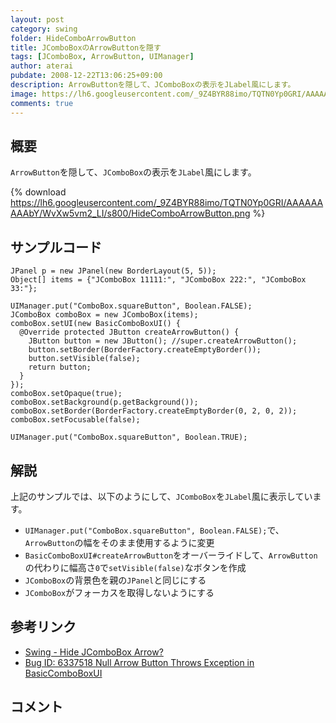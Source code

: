 ```yaml
---
layout: post
category: swing
folder: HideComboArrowButton
title: JComboBoxのArrowButtonを隠す
tags: [JComboBox, ArrowButton, UIManager]
author: aterai
pubdate: 2008-12-22T13:06:25+09:00
description: ArrowButtonを隠して、JComboBoxの表示をJLabel風にします。
image: https://lh6.googleusercontent.com/_9Z4BYR88imo/TQTN0Yp0GRI/AAAAAAAAAbY/WvXw5vm2_LI/s800/HideComboArrowButton.png
comments: true
---
```

## 概要
`ArrowButton`を隠して、`JComboBox`の表示を`JLabel`風にします。

{% download https://lh6.googleusercontent.com/_9Z4BYR88imo/TQTN0Yp0GRI/AAAAAAAAAbY/WvXw5vm2_LI/s800/HideComboArrowButton.png %}

## サンプルコード
<pre class="prettyprint"><code>JPanel p = new JPanel(new BorderLayout(5, 5));
Object[] items = {"JComboBox 11111:", "JComboBox 222:", "JComboBox 33:"};

UIManager.put("ComboBox.squareButton", Boolean.FALSE);
JComboBox comboBox = new JComboBox(items);
comboBox.setUI(new BasicComboBoxUI() {
  @Override protected JButton createArrowButton() {
    JButton button = new JButton(); //super.createArrowButton();
    button.setBorder(BorderFactory.createEmptyBorder());
    button.setVisible(false);
    return button;
  }
});
comboBox.setOpaque(true);
comboBox.setBackground(p.getBackground());
comboBox.setBorder(BorderFactory.createEmptyBorder(0, 2, 0, 2));
comboBox.setFocusable(false);

UIManager.put("ComboBox.squareButton", Boolean.TRUE);
</code></pre>

## 解説
上記のサンプルでは、以下のようにして、`JComboBox`を`JLabel`風に表示しています。

- `UIManager.put("ComboBox.squareButton", Boolean.FALSE);`で、`ArrowButton`の幅をそのまま使用するように変更
- `BasicComboBoxUI#createArrowButton`をオーバーライドして、`ArrowButton`の代わりに幅高さ`0`で`setVisible(false)`なボタンを作成
- `JComboBox`の背景色を親の`JPanel`と同じにする
- `JComboBox`がフォーカスを取得しないようにする

<!-- dummy comment line for breaking list -->

## 参考リンク
- [Swing - Hide JComboBox Arrow?](https://community.oracle.com/thread/1359216)
- [Bug ID: 6337518 Null Arrow Button Throws Exception in BasicComboBoxUI](http://bugs.java.com/bugdatabase/view_bug.do?bug_id=6337518)

<!-- dummy comment line for breaking list -->

## コメント
